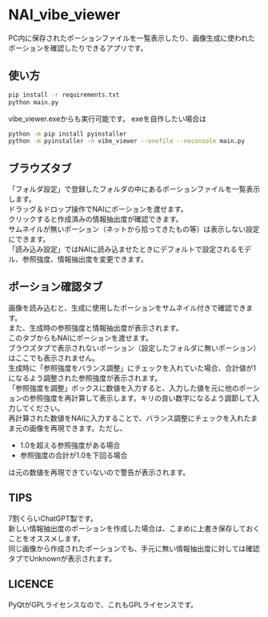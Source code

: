 # NAI_vibe_viewer
PC内に保存されたポーションファイルを一覧表示したり、画像生成に使われたポーションを確認したりできるアプリです。

## 使い方  
```bash
pip install -r requirements.txt
python main.py
```
vibe_viewer.exeからも実行可能です。
exeを自作したい場合は
```bash
python -m pip install pyinstaller
python -m pyinstaller -n vibe_viewer --onefile --noconsole main.py
```

## ブラウズタブ
「フォルダ設定」で登録したフォルダの中にあるポーションファイルを一覧表示します。  
ドラッグ＆ドロップ操作でNAIにポーションを渡せます。  
クリックすると作成済みの情報抽出度が確認できます。  
サムネイルが無いポーション（ネットから拾ってきたもの等）は表示しない設定にできます。  
「読み込み設定」ではNAIに読み込ませたときにデフォルトで設定されるモデル、参照強度、情報抽出度を変更できます。

## ポーション確認タブ
画像を読み込むと、生成に使用したポーションをサムネイル付きで確認できます。  
また、生成時の参照強度と情報抽出度が表示されます。  
このタブからもNAIにポーションを渡せます。  
ブラウズタブで表示されないポーション（設定したフォルダに無いポーション）はここでも表示されません。  
生成時に「参照強度をバランス調整」にチェックを入れていた場合、合計値が1になるよう調整された参照強度が表示されます。  
「参照強度を調整」ボックスに数値を入力すると、入力した値を元に他のポーションの参照強度を再計算して表示します。キリの良い数字になるよう調節して入力してください。  
再計算された数値をNAIに入力することで、バランス調整にチェックを入れたまま元の画像を再現できます。ただし、
- 1.0を超える参照強度がある場合
- 参照強度の合計が1.0を下回る場合

は元の数値を再現できていないので警告が表示されます。  

## TIPS
7割くらいChatGPT製です。  
新しい情報抽出度のポーションを作成した場合は、こまめに上書き保存しておくことをオススメします。  
同じ画像から作成されたポーションでも、手元に無い情報抽出度に対しては確認タブでUnknownが表示されます。  

## LICENCE
PyQtがGPLライセンスなので、これもGPLライセンスです。
